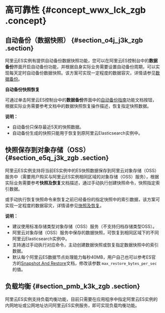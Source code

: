 # 高可靠性 {#concept_wwx_lck_zgb .concept}

## 自动备份（数据快照） {#section_o4j_j3k_zgb .section}

阿里云ES实例有提供自动备份数据快照功能，您可以在阿里云ES控制台中的**数据备份**界面开启自动备份功能，并根据自身实际业务需要设置自动备份周期，可以实现每天定时自动备份数据快照。该方案可实现一定程度的数据容灾，详情请参见[数据备份](../../../../intl.zh-CN/用户指南/实例管理/数据备份/数据备份.md#)。

 **自动备份快照恢复** 

可通过单击阿里云ES控制台中的**数据备份**界面中的[自动备份指南](../../../../intl.zh-CN/用户指南/实例管理/数据备份/自动备份指南.md)功能文档按钮，根据实际业务需要参考文档中的数据快照恢复操作描述，恢复指定快照数据。

**说明：** 

-   自动备份只保存最近5天的快照数据。
-   自动备份生成的快照只能用于恢复到原阿里云Elasticsearch实例中。

## 快照保存到对象存储（OSS） {#section_e5q_j3k_zgb .section}

阿里云ES实例支持将当前ES实例中的ES快照数据保存到阿里云对象存储（OSS）服务中（需要用户购买与阿里云ES实例相同区域的对象存储（OSS）服务），根据实际业务需要参考**快照及恢复**文档描述，通过手动执行创建快照命令，快照指定索引数据。

或手动执行恢复快照命令来恢复之前已经备份的指定快照中的索引数据，该方案可实现一定程度的数据容灾，详情请参见[快照及恢复](../../../../intl.zh-CN/用户指南/快照及恢复.md)。

**说明：** 

-   建议使用标准存储类型对象存储（OSS）服务（不支持归档存储类型OSS）。
-   阿里云对象存储（OSS）服务中保存的数据快照，可恢复到相同区域下的不同阿里云Elasticsearch实例中。
-   支持通过手动执行对应命令，主动创建数据快照或恢复指定数据快照中的索引数据。
-   默认每个阿里云ES数据节点处理能力每秒40MB，用户自己也可以参考ES官方的[Snapshot And Restore](https://www.elastic.co/guide/en/elasticsearch/reference/current/modules-snapshots.html)文档，修改该参数 `max_restore_bytes_per_sec`的值。

## 负载均衡 {#section_pmb_k3k_zgb .section}

阿里云ES实例支持负载均衡功能，目前只需要在应用程序中指定阿里云ES实例的内网地址或公网地址访问阿里云ES实例服务，即可实现负载均衡功能。

